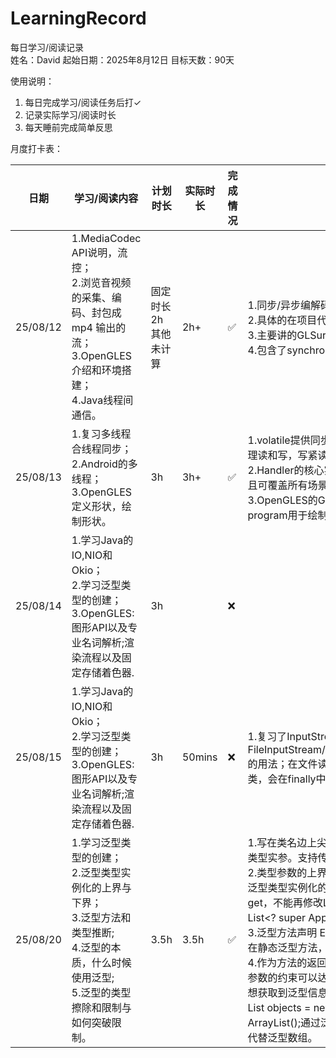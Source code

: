 # LearningRecord
每日学习/阅读记录  
姓名：David  起始日期：2025年8月12日  目标天数：90天

使用说明：
1. 每日完成学习/阅读任务后打✓ 
2. 记录实际学习/阅读时长 
3. 每天睡前完成简单反思

月度打卡表：

| 日期| 学习/阅读内容 | 计划时长 | 实际时长 | 完成情况 | 今日收获/反思 |   |
|--------------------------------------------|---------|------|------|------|---------|---|
| 25/08/12 | 1.MediaCodec API说明，流控；<br>2.浏览音视频的采集、编码、封包成 mp4 输出的流；<br>3.OpenGLES介绍和环境搭建；<br>4.Java线程间通信。|固定时长2h其他未计算 | 2h+ | ✅|  1.同步/异步编解码如何选择？媒体文件上传下载，音视频推流的具体操作？<br>2.具体的在项目代码中有需复习确认。<br>3.主要讲的GLSurfaceView的Renderer接口。<br>4.包含了synchronized与“Monitor”，interrupt()/wait()/notify()/notifyAll()/join()/yield()的用法。|   |
| 25/08/13 | 1.复习多线程合线程同步；<br>2.Android的多线程；<br>3.OpenGLES定义形状，绘制形状。|3h |3h+|✅|1.volatile提供同步性，AtomicReference提供同步性和原子性。ReentrantReadWriteLock分别管理读和写，写紧读松。线程安全围绕共享资源展开。<br>2.Handler的核心实现, HandlerThread(单线程，仅争对需要主线程操作的场景), Excutors(多线程且可覆盖所有场景),AsyncTask的内存泄露谬论, 实际上内存仍会被回收。<br> 3.OpenGLES的GLSL语言:vertex shader顶点着色器定义形状;fragment shader定义颜色和纹理; program用于绘制。shader编译和它们与program的链接属于耗时操作, 应只创建一次并缓存它们。| |
| 25/08/14 | 1.学习Java的IO,NIO和Okio；<br>2.学习泛型类型的创建；<br>3.OpenGLES:图形API以及专业名词解析;渲染流程以及固定存储着色器.|3h ||❌|| |
| 25/08/15 | 1.学习Java的IO,NIO和Okio；<br>2.学习泛型类型的创建；<br>3.OpenGLES:图形API以及专业名词解析;渲染流程以及固定存储着色器.|3h |50mins|❌|1.复习了InputStream/OutputStream，FileInputStream/FileOutputStream,Reader/Writer,BufferedInputStream/BufferedOutputStream的用法；在文件读写上,前面几个类像一根接在一根上的吸管;try(){}catch{}括号中实例化以上几个类，会在finally中自动调用文件关闭方法close()| |
| 25/08/20 | 1.学习泛型类型的创建；<br>2.泛型类型实例化的上界与下界；<br>3.泛型方法和类型推断;<br>4.泛型的本质，什么时候使用泛型;<br>5.泛型的类型擦除和限制与如何突破限制。|3.5h |3.5h|✅|1.写在类名边上尖括号中的“T”叫类型参数，实例化对象，实现接口或者其他场景传入具体的类型叫类型实参。支持传入多个类型参数。静态字段、方法不能使用类型参数。<br>2.类型参数的上界：public interface SimShop<T,C extends Sim & Cloneable & Runnable>{} <br>泛型类型实例化的上界与下界：ArrayList<? extends Fruit> fruitList 只能传入Fruit或其子类，只能get，不能再修改List。<br> List<? super Apple> appleList 只能传入Apple及其父类，不能从List中get。<br>3.泛型方法声明<E> E tradeIn(E item, float money); 调用时会根据返回值对实参item进行类型推断。存在静态泛型方法，使用static修饰。<br>4.作为方法的返回类型、放在接口的参数中等实现类去定义方法的返回值；泛型方法中通过对泛型参数的约束可以达到对返回值和实参的**类型约束**。5.类型擦除：运行时<T>被擦除,替换为Object。运行想获取到泛型信息，通过对使用泛型的类创建子类，反射拿到泛型信息。<br>List<Object> objects = new ArrayList<String>();不可行，因为泛型不支持协变。List<? super String> str = new ArrayList<Object>();通过泛型实现逆变。泛型类的数组不可用，因为不可协变性会传染。建议使用ArrayList代替泛型数组。| |

